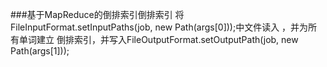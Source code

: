 ###基于MapReduce的倒排索引倒排索引
将 FileInputFormat.setInputPaths(job, new Path(args[0]));中文件读入 ，并为所有单词建立
倒排索引，并写入FileOutputFormat.setOutputPath(job, new Path(args[1]));